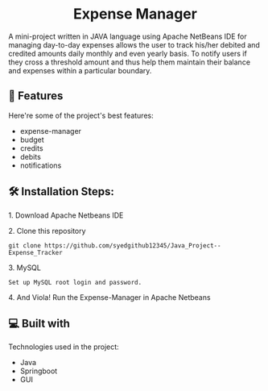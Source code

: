 <h1 align="center" id="title">Expense Manager</h1>

<p id="description">A mini-project written in JAVA language using Apache NetBeans IDE for managing day-to-day expenses allows the user to track his/her debited and credited amounts daily monthly and even yearly basis. To notify users if they cross a threshold amount and thus help them maintain their balance and expenses within a particular boundary.</p>

<h2>🧐 Features</h2>

Here're some of the project's best features:

- expense-manager
- budget
- credits
- debits
- notifications
<h2>🛠️ Installation Steps:</h2>

<p>1. Download Apache Netbeans IDE</p>

<p>2. Clone this repository</p>

```
git clone https://github.com/syedgithub12345/Java_Project--Expense_Tracker
```

<p>3. MySQL</p>

```
Set up MySQL root login and password.
```

<p>4. And Viola! Run the Expense-Manager in Apache Netbeans</p>

<h2>💻 Built with</h2>

Technologies used in the project:

- Java
- Springboot
- GUI

